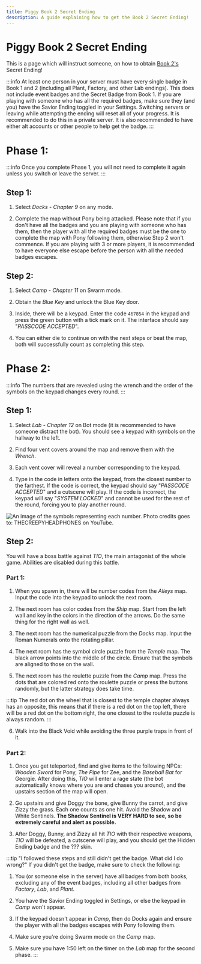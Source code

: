 ```yaml
---
title: Piggy Book 2 Secret Ending
description: A guide explaining how to get the Book 2 Secret Ending!
---
```


# **Piggy Book 2 Secret Ending**

This is a page which will instruct someone, on how to obtain [Book 2's](https://www.rolimons.com/gamebadge/2124855991) Secret Ending!

:::info
At least one person in your server must have every single badge in Book 1 and 2 (including all Plant, Factory, and other Lab endings). This does not include event badges and the Secret Badge from Book 1. If you are playing with someone who has all the required badges, make sure they (and you) have the Savior Ending toggled in your Settings. Switching servers or leaving while attempting the ending will reset all of your progress. It is recommended to do this in a private server. It is also recommended to have either alt accounts or other people to help get the badge.
:::

# Phase 1:

:::info
Once you complete Phase 1, you will not need to complete it again unless you switch or leave the server.
:::

## Step 1:

1. Select *Docks - Chapter 9* on any mode.

2. Complete the map without Pony being attacked. Please note that if you don't have all the badges and you are playing with someone who has them, then the player with all the required badges must be the one to complete the map with Pony following them, otherwise Step 2 won't commence. If you are playing with 3 or more players, it is recommended to have everyone else escape before the person with all the needed badges escapes.

## Step 2:

1. Select *Camp - Chapter 11* on Swarm mode.

2. Obtain the *Blue Key* and unlock the Blue Key door.

3. Inside, there will be a keypad. Enter the code `467854` in the keypad and press the green button with a tick mark on it. The interface should say "*PASSCODE ACCEPTED*".

4. You can either die to continue on with the next steps or beat the map, both will successfully count as completing this step.

# Phase 2:

:::info
The numbers that are revealed using the wrench and the order of the symbols on the keypad changes every round.
:::

## Step 1:

1. Select *Lab - Chapter 12* on Bot mode (it is recommended to have someone distract the bot). You should see a keypad with symbols on the hallway to the left.

2. Find four vent covers around the map and remove them with the *Wrench*.

3. Each vent cover will reveal a number corresponding to the keypad.

4. Type in the code in letters onto the keypad, from the closest number to the farthest. If the code is correct, the keypad should say "*PASSCODE ACCEPTED*" and a cutscene will play. If the code is incorrect, the keypad will say "*SYSTEM LOCKED*" and cannot be used for the rest of the round, forcing you to play another round.

![An image of the symbols representing each number. Photo credits goes to: [THECREEPYHEADPHONES](https://www.youtube.com/channel/UC_Eqz_eCwFXQBRtrtOWukZQ?themeRefresh=1) on YouTube.](/piggyCode.png)

## Step 2:

You will have a boss battle against *TIO*, the main antagonist of the whole game. Abilities are disabled during this battle.

### Part 1:

1. When you spawn in, there will be number codes from the *Alleys* map. Input the code into the keypad to unlock the next room.

2. The next room has color codes from the *Ship* map. Start from the left wall and key in the colors in the direction of the arrows. Do the same thing for the right wall as well.

3. The next room has the numerical puzzle from the *Docks* map. Input the Roman Numerals onto the rotating pillar.

4. The next room has the symbol circle puzzle from the *Temple* map. The black arrow points into the middle of the circle. Ensure that the symbols are aligned to those on the wall.

5. The next room has the roulette puzzle from the *Camp* map. Press the dots that are colored red onto the roulette puzzle or press the buttons randomly, but the latter strategy does take time.

:::tip
The red dot on the wheel that is closest to the temple chapter always has an opposite, this means that if there is a red dot on the top left, there will be a red dot on the bottom right, the one closest to the roulette puzzle is always random.
:::

6. Walk into the Black Void while avoiding the three purple traps in front of it.

### Part 2:

1. Once you get teleported, find and give items to the following NPCs: *Wooden Sword* for Pony, *The Pipe* for Zee, and the *Baseball Bat* for Georgie. After doing this, *TIO* will enter a rage state (the bot automatically knows where you are and chases you around), and the upstairs section of the map will open.

2. Go upstairs and give Doggy the bone, give Bunny the carrot, and give Zizzy the grass. Each one counts as one hit. Avoid the Shadow and White Sentinels. **The Shadow Sentinel is VERY HARD to see, so be extremely careful and alert as possible.**

3. After Doggy, Bunny, and Zizzy all hit *TIO* with their respective weapons, *TIO* will be defeated, a cutscene will play, and you should get the Hidden Ending badge and the ??? skin.

:::tip "I followed these steps and still didn't get the badge. What did I do wrong?"
If you didn't get the badge, make sure to check the following:

1. You (or someone else in the server) have all badges from both books, excluding any of the event badges, including all other badges from *Factory*, *Lab*, and *Plant*.

2. You have the Savior Ending toggled in Settings, or else the keypad in *Camp* won't appear.

3. If the keypad doesn't appear in *Camp*, then do Docks again and ensure the player with all the badges escapes with Pony following them.

4. Make sure you're doing Swarm mode on the *Camp* map.

5. Make sure you have 1:50 left on the timer on the *Lab* map for the second phase.
:::
